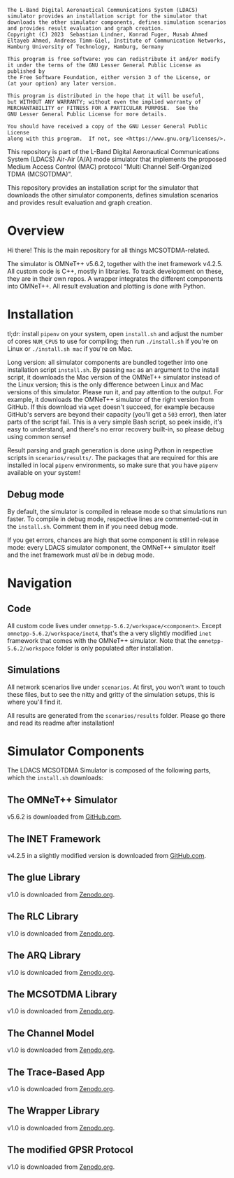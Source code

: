     The L-Band Digital Aeronautical Communications System (LDACS) simulator provides an installation script for the simulator that downloads the other simulator components, defines simulation scenarios and provides result evaluation and graph creation.
    Copyright (C) 2023  Sebastian Lindner, Konrad Fuger, Musab Ahmed Eltayeb Ahmed, Andreas Timm-Giel, Institute of Communication Networks, Hamburg University of Technology, Hamburg, Germany

    This program is free software: you can redistribute it and/or modify
    it under the terms of the GNU Lesser General Public License as published by
    the Free Software Foundation, either version 3 of the License, or
    (at your option) any later version.

    This program is distributed in the hope that it will be useful,
    but WITHOUT ANY WARRANTY; without even the implied warranty of
    MERCHANTABILITY or FITNESS FOR A PARTICULAR PURPOSE.  See the
    GNU Lesser General Public License for more details.

    You should have received a copy of the GNU Lesser General Public License
    along with this program.  If not, see <https://www.gnu.org/licenses/>.

This repository is part of the L-Band Digital Aeronautical Communications System (LDACS) Air-Air (A/A) mode simulator that implements the proposed Medium Access Control (MAC) protocol "Multi Channel Self-Organized TDMA (MCSOTDMA)".

This repository provides an installation script for the simulator that downloads the other simulator components, defines simulation scenarios and provides result evaluation and graph creation.

# Overview
Hi there!
This is the main repository for all things MCSOTDMA-related.

The simulator is OMNeT++ v5.6.2, together with the inet framework v4.2.5.
All custom code is C++, mostly in libraries.
To track development on these, they are in their own repos.
A wrapper integrates the different components into OMNeT++.
All result evaluation and plotting is done with Python.

# Installation
tl;dr: install `pipenv` on your system, open `install.sh` and adjust the number of cores `NUM_CPUS` to use for compiling; then run `./install.sh` if you're on Linux or `./install.sh mac` if you're on Mac.

Long version: all simulator components are bundled together into one installation script `install.sh`.
By passing `mac` as an argument to the install script, it downloads the Mac version of the OMNeT++ simulator instead of the Linux version; this is the only difference between Linux and Mac versions of this simulator.
Please run it, and pay attention to the output. 
For example, it downloads the OMNeT++ simulator of the right version from GitHub. 
If this download via `wget` doesn't succeed, for example because GitHub's servers are beyond their capacity (you'll get a `503` error), then later parts of the script fail. 
This is a very simple Bash script, so peek inside, it's easy to understand, and there's no error recovery built-in, so please debug using common sense!

Result parsing and graph generation is done using Python in respective scripts in `scenarios/results/`.
The packages that are required for this are installed in local `pipenv` environments, so make sure that you have `pipenv` available on your system!

## Debug mode
By default, the simulator is compiled in release mode so that simulations run faster.
To compile in debug mode, respective lines are commented-out in the `install.sh`.
Comment them in if you need debug mode.

If you get errors, chances are high that some component is still in release mode: every LDACS simulator component, the OMNeT++ simulator itself and the inet framework must *all* be in debug mode.

# Navigation
## Code
All custom code lives under `omnetpp-5.6.2/workspace/<component>`.
Except `omnetpp-5.6.2/workspace/inet4`, that's the a very slightly modified `inet` framework that comes with the OMNeT++ simulator.
Note that the `omnetpp-5.6.2/workspace` folder is only populated after installation.

## Simulations
All network scenarios live under `scenarios`.
At first, you won't want to touch these files, but to see the nitty and gritty of the simulation setups, this is where you'll find it.

All results are generated from the `scenarios/results` folder.
Please go there and read its readme after installation!

# Simulator Components
The LDACS MCSOTDMA Simulator is composed of the following parts, which the `install.sh` downloads:

## The OMNeT++ Simulator
v5.6.2 is downloaded from [GitHub.com](https://github.com/omnetpp/omnetpp/releases).

## The INET Framework
v4.2.5 in a slightly modified version is downloaded from [GitHub.com](https://github.com/eltayebmusab/inet).

## The glue Library
v1.0 is downloaded from [Zenodo.org](https://zenodo.org/record/8082659).

## The RLC Library
v1.0 is downloaded from [Zenodo.org](https://zenodo.org/record/8082851).

## The ARQ Library
v1.0 is downloaded from [Zenodo.org](https://zenodo.org/record/8082899).

## The MCSOTDMA Library
v1.0 is downloaded from [Zenodo.org](https://zenodo.org/record/8082927).

## The Channel Model
v1.0 is downloaded from [Zenodo.org](https://zenodo.org/record/8082925).

## The Trace-Based App
v1.0 is downloaded from [Zenodo.org](https://zenodo.org/record/8082929).

## The Wrapper Library
v1.0 is downloaded from [Zenodo.org](https://zenodo.org/record/8082931).

## The modified GPSR Protocol
v1.0 is downloaded from [Zenodo.org](https://zenodo.org/record/8082919).